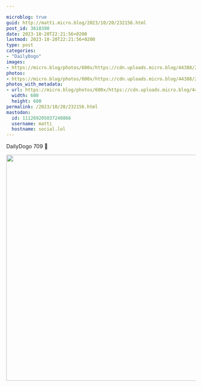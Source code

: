 ```yaml
---

microblog: true
guid: http://matti.micro.blog/2023/10/20/232156.html
post_id: 3618390
date: 2023-10-20T22:21:56+0200
lastmod: 2023-10-20T22:21:56+0200
type: post
categories:
- "DailyDogo"
images:
- https://micro.blog/photos/600x/https://cdn.uploads.micro.blog/44388/2023/f459687892cd44db8c2df76435338938.jpg
photos:
- https://micro.blog/photos/600x/https://cdn.uploads.micro.blog/44388/2023/f459687892cd44db8c2df76435338938.jpg
photos_with_metadata:
- url: https://micro.blog/photos/600x/https://cdn.uploads.micro.blog/44388/2023/f459687892cd44db8c2df76435338938.jpg
  width: 600
  height: 600
permalink: /2023/10/20/232156.html
mastodon:
  id: 111269205037240866
  username: matti
  hostname: social.lol
---
```

DailyDogo 709 🐶

<img src="/media/uploads/2023/f459687892cd44db8c2df76435338938.jpg" width="600" height="600" alt="" />
